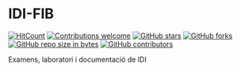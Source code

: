 # IDI-FIB
[![HitCount](https://hits.dwyl.com/miquelt9/IDI-FIB.svg?style=flat-square&show=unique)](http://hits.dwyl.com/miquelt9/IDI-FIB)
[![Contributions welcome](https://img.shields.io/badge/contributions-welcome-brightgreen.svg?style=flat&show=unique)](/CONTRIBUTING.md)
[![GitHub stars](https://img.shields.io/github/stars/miquelt9/IDI-FIB.svg)](https://GitHub.com/miquelt9/IDI-FIB/stargazers/)
[![GitHub forks](https://img.shields.io/github/forks/miquelt9/IDI-FIB.svg)](https://GitHub.com/miquelt9/IDI-FIB/network/)
[![GitHub repo size in bytes](https://img.shields.io/github/repo-size/miquelt9/IDI-FIB.svg)](https://github.com/miquelt9/IDI-FIB)
[![GitHub contributors](https://img.shields.io/github/contributors/miquelt9/IDI-FIB.svg)](https://GitHub.com/miquelt9/IDI-FIB/graphs/contributors/)

Examens, laboratori i documentació de IDI
